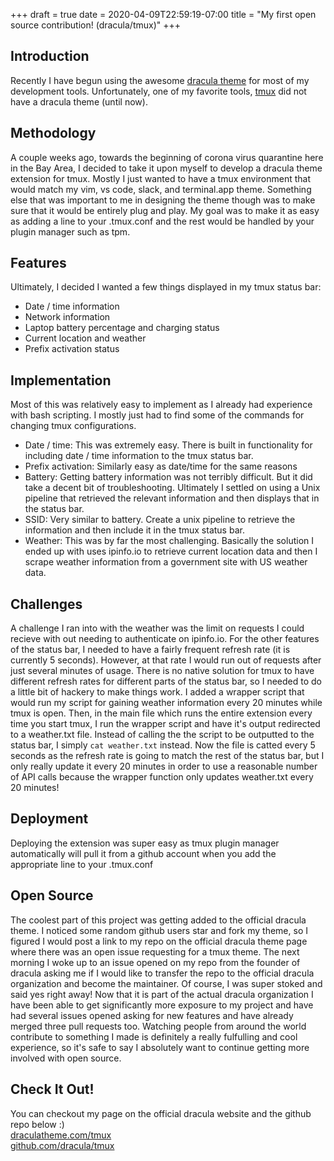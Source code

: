 +++ 
draft = true
date = 2020-04-09T22:59:19-07:00
title = "My first open source contribution! (dracula/tmux)"
+++

## Introduction
Recently I have begun using the awesome [dracula theme](https://draculatheme.com/) for most of my development tools. 
Unfortunately, one of my favorite tools, [tmux](https://github.com/tmux/tmux/wiki) did not have a dracula theme (until now).

## Methodology
A couple weeks ago, towards the beginning of corona virus quarantine here in the Bay Area, I decided to take it upon myself to develop a dracula theme extension for tmux.
Mostly I just wanted to have a tmux environment that would match my vim, vs code, slack, and terminal.app theme.
Something else that was important to me in designing the theme though was to make sure that it would be entirely plug and play.
My goal was to make it as easy as adding a line to your .tmux.conf and the rest would be handled by your plugin manager such as tpm.

## Features
Ultimately, I decided I wanted a few things displayed in my tmux status bar:
* Date / time information
* Network information
* Laptop battery percentage and charging status
* Current location and weather
* Prefix activation status

## Implementation
Most of this was relatively easy to implement as I already had experience with bash scripting. 
I mostly just had to find some of the commands for changing tmux configurations.  
  
* Date / time: This was extremely easy. There is built in functionality for including date / time information to the tmux status bar.  
* Prefix activation: Similarly easy as date/time for the same reasons  
* Battery: Getting battery information was not terribly difficult. But it did take a decent bit of troubleshooting. Ultimately I settled on using a Unix pipeline that retrieved the relevant information and then displays that in the status bar.  
* SSID: Very similar to battery. Create a unix pipeline to retrieve the information and then include it in the tmux status bar.  
* Weather: This was by far the most challenging. Basically the solution I ended up with uses ipinfo.io to retrieve current location data and then I scrape weather information from a government site with US weather data.  

## Challenges
A challenge I ran into with the weather was the limit on requests I could recieve with out needing to authenticate on ipinfo.io.
For the other features of the status bar, I needed to have a fairly frequent refresh rate (it is currently 5 seconds).
However, at that rate I would run out of requests after just several minutes of usage. 
There is no native solution for tmux to have different refresh rates for different parts of the status bar, so I needed to do a little bit of hackery to make things work. 
I added a wrapper script that would run my script for gaining weather information every 20 minutes while tmux is open. 
Then, in the main file which runs the entire extension every time you start tmux, I run the wrapper script and have it's output redirected to a weather.txt file.
Instead of calling the the script to be outputted to the status bar, I simply `cat weather.txt` instead.
Now the file is catted every 5 seconds as the refresh rate is going to match the rest of the status bar, but I only really update it every 20 minutes in order to use a reasonable number of API calls because the wrapper function only updates weather.txt every 20 minutes!  

## Deployment
Deploying the extension was super easy as tmux plugin manager automatically will pull it from a github account when you add the appropriate line to your .tmux.conf  
  
## Open Source
The coolest part of this project was getting added to the official dracula theme.
I noticed some random github users star and fork my theme, so I figured I would post a link to my repo on the official dracula theme page where there was an open issue requesting for a tmux theme. 
The next morning I woke up to an issue opened on my repo from the founder of dracula asking me if I would like to transfer the repo to the official dracula organization and become the maintainer. 
Of course, I was super stoked and said yes right away!
Now that it is part of the actual dracula organization I have been able to get significantly more exposure to my project and have had several issues opened asking for new features and have already merged three pull requests too. 
Watching people from around the world contribute to something I made is definitely a really fulfulling and cool experience, so it's safe to say I absolutely want to continue getting more involved with open source. 

## Check It Out!
You can checkout my page on the official dracula website and the github repo below :)  
[draculatheme.com/tmux](https://draculatheme.com/tmux)  
[github.com/dracula/tmux](https://github.com/dracula/tmux)

